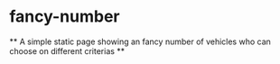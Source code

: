 # fancy-number

** A simple static page showing an fancy number of vehicles who can choose on different criterias **

